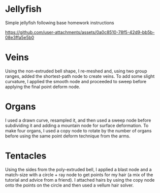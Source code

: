 # Jellyfish

Simple jellyfish following base homework instructions



https://github.com/user-attachments/assets/0a0c8510-78f5-42d9-bb5b-08e3ffa5e5b0

# Veins
Using the non-extruded bell shape, I re-meshed and, using two group ranges, added the shortest-path node to create veins.
To add some slight curvature, I applied the smooth node and proceeded to sweep before applying the final point deform node.

# Organs
I used a drawn curve, resampled it, and then used a sweep node before subdividing it and adding a mountain node for surface deformation.
To make four organs, I used a copy node to rotate by the number of organs before using the same point deform technique from the arms.

# Tentacles
Using the sides from the poly-extruded bell, I applied a blast node and a match-size with a circle + ray node to get points for my hair (a mix of the tutorial and advice from a friend).
I attached hairs by using the copy node onto the points on the circle and then used a vellum hair solver.


